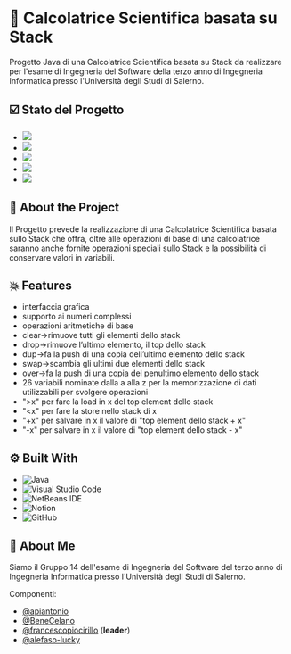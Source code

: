 
# 🧮 Calcolatrice Scientifica basata su Stack

Progetto Java di una Calcolatrice Scientifica basata su Stack da realizzare per l'esame di Ingegneria del Software della terzo anno di Ingegneria Informatica presso l'Università degli Studi di Salerno.

## ☑️ Stato del Progetto

<ul>
  <li>
    <a href = "https://github.com/francescopiocirillo/StackBasedCalculator_gruppo14/milestone/1"><img src="https://img.shields.io/github/milestones/progress-percent/francescopiocirillo/StackBasedCalculator_gruppo14/1?style=for-the-badge&color=rgb(224%2C%20136%2C%20134)" />
  </a>
  </li>
  <li>
    <a href = "https://github.com/francescopiocirillo/StackBasedCalculator_gruppo14/milestone/2"><img src="https://img.shields.io/github/milestones/progress-percent/francescopiocirillo/StackBasedCalculator_gruppo14/2?style=for-the-badge&color=rgb(28%2C%2020%2C%2044)" />
  </a>
  </li>
  <li>
    <a href = "https://github.com/francescopiocirillo/StackBasedCalculator_gruppo14/milestone/3"><img src="https://img.shields.io/github/milestones/progress-percent/francescopiocirillo/StackBasedCalculator_gruppo14/3?style=for-the-badge&color=rgb(78%2C%20182%2C%20181)" />
  </a>
  </li>
  <li>
    <a href = "https://github.com/francescopiocirillo/StackBasedCalculator_gruppo14/milestone/4"><img src="https://img.shields.io/github/milestones/progress-percent/francescopiocirillo/StackBasedCalculator_gruppo14/4?style=for-the-badge&color=rgb(116%2C%2043%2C%2073)" />
  </a>
  </li>
  <li>
    <a href = "https://github.com/francescopiocirillo/StackBasedCalculator_gruppo14/milestone/5"><img src="https://img.shields.io/github/milestones/progress-percent/francescopiocirillo/StackBasedCalculator_gruppo14/5?style=for-the-badge&color=rgb(57%2C%20107%2C%20168)" />
  </a>
  </li>
</ul>


## 💽 About the Project
Il Progetto prevede la realizzazione di una Calcolatrice Scientifica basata sullo Stack che offra, oltre alle operazioni di base di una calcolatrice saranno anche fornite operazioni speciali sullo Stack e la possibilità di conservare valori in variabili.
## 💥 Features

- interfaccia grafica
- supporto ai numeri complessi
- operazioni aritmetiche di base
- clear→rimuove tutti gli elementi dello stack
- drop→rimuove l’ultimo elemento, il top dello stack
- dup→fa la push di una copia dell’ultimo elemento dello stack
- swap→scambia gli ultimi due elementi dello stack
- over→fa la push di una copia del penultimo elemento dello stack
- 26 variabili nominate dalla a alla z per la memorizzazione di dati utilizzabili per svolgere operazioni
- ">x" per fare la load in x del top element dello stack
- "<x" per fare la store nello stack di x
- "+x" per salvare in x il valore di "top element dello stack + x"
- "-x" per salvare in x il valore di "top element dello stack - x"
## ⚙️ Built With

* ![Java](https://img.shields.io/badge/java-%23ED8B00.svg?style=for-the-badge&logo=openjdk&logoColor=white)
* ![Visual Studio Code](https://img.shields.io/badge/Visual%20Studio%20Code-0078d7.svg?style=for-the-badge&logo=visual-studio-code&logoColor=white)
* ![NetBeans IDE](https://img.shields.io/badge/NetBeansIDE-1B6AC6.svg?style=for-the-badge&logo=apache-netbeans-ide&logoColor=white)
* ![Notion](https://img.shields.io/badge/Notion-%23000000.svg?style=for-the-badge&logo=notion&logoColor=white)
* ![GitHub](https://img.shields.io/badge/github-%23121011.svg?style=for-the-badge&logo=github&logoColor=white)
## 🚀 About Me
Siamo il Gruppo 14 dell'esame di Ingegneria del Software del terzo anno di Ingegneria Informatica presso l'Università degli Studi di Salerno.

Componenti:
- [@apiantonio](https://github.com/apiantonio)
- [@BeneCelano](https://github.com/BeneCelano)
- [@francescopiocirillo](https://github.com/francescopiocirillo) (**leader**)
- [@alefaso-lucky](https://github.com/alefaso-lucky)
